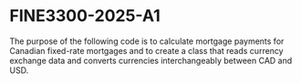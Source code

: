 # FINE3300-2025-A1
The purpose of the following code is to calculate mortgage payments for Canadian fixed-rate mortgages and to create a class that reads currency exchange data and converts currencies interchangeably between CAD and USD. 
